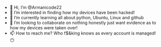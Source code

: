 - 👋 Hi, I’m @Armanicode22
- 👀 I’m interested in finding how my devices have been hacked!
- 🌱 I’m currently learning all about python, Ubuntu, Linux and github
- 💞️ I’m looking to collaborate on nothing honestly just want evidence as to how my devices were taken over!
- 📫 How to reach me? Who f$&king knows as every account is managed! 😶

<!---
Armanicode22/Armanicode22 is a ✨ special ✨ repository because its `README.md` (this file) appears on your GitHub profile.
You can click the Preview link to take a look at your changes.
--->
